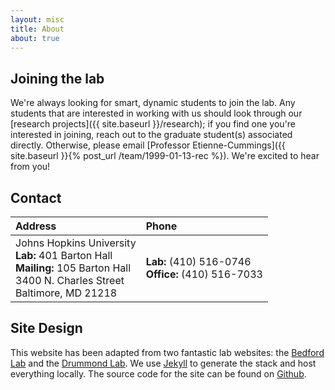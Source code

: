 ```yaml
---
layout: misc
title: About
about: true
---
```


## Joining the lab

<!-- TODO add pictures -->
We're always looking for smart, dynamic students to join the lab. Any students that are interested in working with us should look through our [research projects]({{ site.baseurl }}/research); if you find one you're interested in joining, reach out to the graduate student(s) associated directly. Otherwise, please email [Professor Etienne-Cummings]({{ site.baseurl }}{% post_url /team/1999-01-13-rec %}). We're excited to hear from you!

## Contact


| Address | Phone |
|:--------|:------|
| Johns Hopkins University <br> **Lab:** 401 Barton Hall <br> **Mailing:** 105 Barton Hall <br>  3400 N. Charles Street <br>  Baltimore, MD 21218 | **Lab:** (410) 516-0746 <br> **Office:** (410) 516-7033 |


## Site Design

This website has been adapted from two fantastic lab websites: the [Bedford Lab](https://bedford.io) and the [Drummond Lab](https://drummondlab.org). We use [Jekyll](https://jekyllrb.com) to generate the stack and host everything locally. The source code for the site can be found on [Github](https://github.com/csmslab/csmssite).
